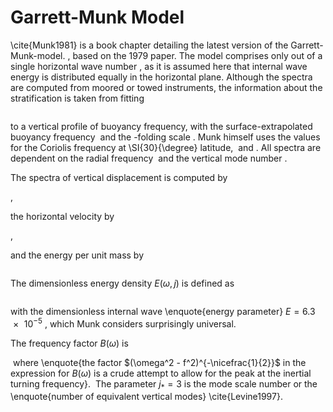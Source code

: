 # Garrett-Munk Model

\cite{Munk1981} is a book chapter detailing the latest version of the Garrett-Munk-model. , based on the 1979 paper. The model comprises only out of a single horizontal wave number <math>k = (k_1^2 + k_2^2)^{\frac{1}{2}}</math>, as it is assumed here that internal wave energy is distributed equally in the horizontal plane. Although the spectra are computed from moored or towed instruments, the information about the stratification is taken from fitting

<math>N(z) = N_0 e^{z/b}</math>  

to a vertical profile of buoyancy frequency, with the surface-extrapolated buoyancy frequency <math>N_0</math> and the -folding scale . Munk himself uses the values <math>f = 7.3e-5 s^{-1}</math> for the Coriolis frequency at \SI{30}{\degree} latitude, <math>N_0 \approx \SI{5.2e-3}{s^{-1}} (\SI{3}{cph})</math> and <math>b \approx \SI{1.3}{km}</math>. All spectra are dependent on the radial frequency <math>\omega</math> and the vertical mode number <math>j</math>.

The spectra of vertical displacement is computed by

<math>F_\zeta(\omega,j) = b^2 N_0 N^{-1} (\omega^2 - f^2) \omega^{-2} E(\omega,j)</math>,

the horizontal velocity by

<math>F_u(\omega,j) = F_{u_1} + F_{u_2} = b^2  N_0 N (\omega^2 + f^2) \omega^{-2} E(\omega,j)</math>,

and the energy per unit mass by

<math>F_e(\omega,j) = \frac{1}{2} (F_u + N^2 F_\zeta) = b^2  N_0 N E(\omega,j).</math>

The dimensionless energy density $E(\omega,j)$ is defined as 

<math>E(\omega,j) = B(\omega) H(j) E</math>

with the dimensionless internal wave \enquote{energy parameter} $E = \SI{6.3e-5}{}$, which Munk considers surprisingly universal. 

The frequency factor $B(\omega)$ is 

<math>B(\omega) = 2\pi^{-1} f \omega^{-1} (\omega^2 - f^2)^{-\nicefrac{1}{2}},\:\mathrm{with } \int_f^{N(z)} B(\omega) d\omega = 1</math>
<nowiki>where \enquote{the factor $(\omega^2 - f^2)^{-\nicefrac{1}{2}}$ in the expression for $B(\omega)$ is a crude attempt to allow for the peak at the inertial turning frequency}.</nowiki>
<math>H(j) = \frac{(j^2= j_\ast^2)^{-1}}{\sum_1^\infty (j^2 + j_\ast^2)^{-1}},\:\mathrm{with } \sum_{j=1}^\infty H(j) = 1</math>
The parameter $j_\ast = 3$ is the mode scale number or the \enquote{number of equivalent vertical modes} \cite{Levine1997}.
